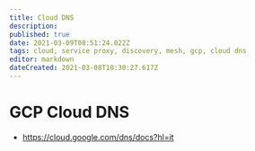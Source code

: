 ```yaml
---
title: Cloud DNS
description: 
published: true
date: 2021-03-09T08:51:24.022Z
tags: cloud, service proxy, discovery, mesh, gcp, cloud dns
editor: markdown
dateCreated: 2021-03-08T10:30:27.617Z
---
```


# GCP Cloud DNS
- https://cloud.google.com/dns/docs?hl=it